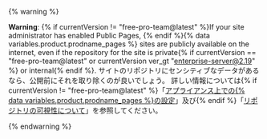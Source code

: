   {% warning %}

  **Warning**: {% if currentVersion != "free-pro-team@latest" %}If your site administrator has enabled Public Pages, {% endif %}{% data variables.product.prodname_pages %} sites are publicly available on the internet, even if the repository for the site is private{% if currentVersion == "free-pro-team@latest" or currentVersion ver_gt "enterprise-server@2.19" %} or internal{% endif %}. サイトのリポジトリにセンシティブなデータがあるなら、公開前にそれを取り除くのが良いでしょう。 詳しい情報については{% if currentVersion != "free-pro-team@latest" %}「[アプライアンス上での{% data variables.product.prodname_pages %}の設定](/enterprise/admin/installation/configuring-github-pages-on-your-appliance#making-github-pages-publicly-accessible)」及び{% endif %}「[リポジトリの可視性について](/github/creating-cloning-and-archiving-repositories/about-repository-visibility)」を参照してください。

  {% endwarning %}

